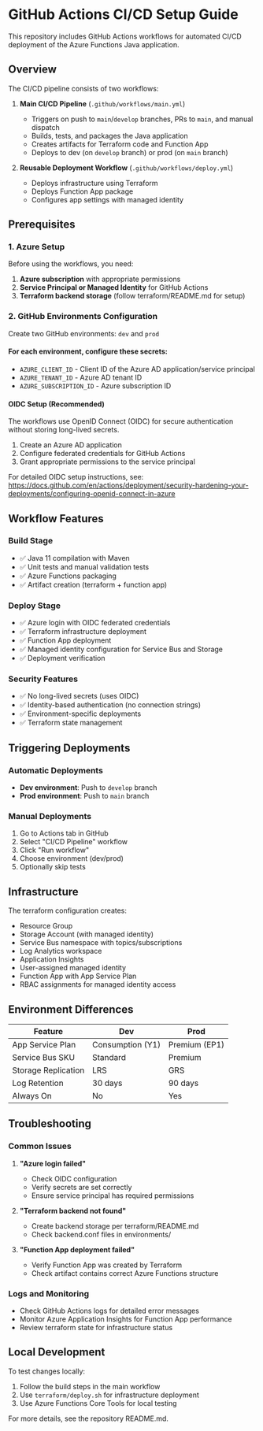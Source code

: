 # GitHub Actions CI/CD Setup Guide

This repository includes GitHub Actions workflows for automated CI/CD deployment of the Azure Functions Java application.

## Overview

The CI/CD pipeline consists of two workflows:

1. **Main CI/CD Pipeline** (`.github/workflows/main.yml`)
   - Triggers on push to `main`/`develop` branches, PRs to `main`, and manual dispatch
   - Builds, tests, and packages the Java application 
   - Creates artifacts for Terraform code and Function App
   - Deploys to dev (on `develop` branch) or prod (on `main` branch)

2. **Reusable Deployment Workflow** (`.github/workflows/deploy.yml`)
   - Deploys infrastructure using Terraform
   - Deploys Function App package
   - Configures app settings with managed identity

## Prerequisites

### 1. Azure Setup

Before using the workflows, you need:

1. **Azure subscription** with appropriate permissions
2. **Service Principal or Managed Identity** for GitHub Actions
3. **Terraform backend storage** (follow terraform/README.md for setup)

### 2. GitHub Environments Configuration

Create two GitHub environments: `dev` and `prod`

#### For each environment, configure these secrets:

- `AZURE_CLIENT_ID` - Client ID of the Azure AD application/service principal
- `AZURE_TENANT_ID` - Azure AD tenant ID  
- `AZURE_SUBSCRIPTION_ID` - Azure subscription ID

#### OIDC Setup (Recommended)

The workflows use OpenID Connect (OIDC) for secure authentication without storing long-lived secrets.

1. Create an Azure AD application
2. Configure federated credentials for GitHub Actions
3. Grant appropriate permissions to the service principal

For detailed OIDC setup instructions, see: https://docs.github.com/en/actions/deployment/security-hardening-your-deployments/configuring-openid-connect-in-azure

## Workflow Features

### Build Stage
- ✅ Java 11 compilation with Maven
- ✅ Unit tests and manual validation tests
- ✅ Azure Functions packaging
- ✅ Artifact creation (terraform + function app)

### Deploy Stage  
- ✅ Azure login with OIDC federated credentials
- ✅ Terraform infrastructure deployment
- ✅ Function App deployment
- ✅ Managed identity configuration for Service Bus and Storage
- ✅ Deployment verification

### Security Features
- ✅ No long-lived secrets (uses OIDC)
- ✅ Identity-based authentication (no connection strings)
- ✅ Environment-specific deployments
- ✅ Terraform state management

## Triggering Deployments

### Automatic Deployments
- **Dev environment**: Push to `develop` branch
- **Prod environment**: Push to `main` branch

### Manual Deployments
1. Go to Actions tab in GitHub
2. Select "CI/CD Pipeline" workflow
3. Click "Run workflow"
4. Choose environment (dev/prod)
5. Optionally skip tests

## Infrastructure

The terraform configuration creates:
- Resource Group
- Storage Account (with managed identity)
- Service Bus namespace with topics/subscriptions
- Log Analytics workspace
- Application Insights
- User-assigned managed identity
- Function App with App Service Plan
- RBAC assignments for managed identity access

## Environment Differences

| Feature | Dev | Prod |
|---------|-----|------|
| App Service Plan | Consumption (Y1) | Premium (EP1) |
| Service Bus SKU | Standard | Premium |
| Storage Replication | LRS | GRS |
| Log Retention | 30 days | 90 days |
| Always On | No | Yes |

## Troubleshooting

### Common Issues

1. **"Azure login failed"**
   - Check OIDC configuration
   - Verify secrets are set correctly
   - Ensure service principal has required permissions

2. **"Terraform backend not found"**
   - Create backend storage per terraform/README.md
   - Check backend.conf files in environments/

3. **"Function App deployment failed"**
   - Verify Function App was created by Terraform
   - Check artifact contains correct Azure Functions structure

### Logs and Monitoring

- Check GitHub Actions logs for detailed error messages
- Monitor Azure Application Insights for Function App performance
- Review terraform state for infrastructure status

## Local Development

To test changes locally:
1. Follow the build steps in the main workflow
2. Use `terraform/deploy.sh` for infrastructure deployment  
3. Use Azure Functions Core Tools for local testing

For more details, see the repository README.md.